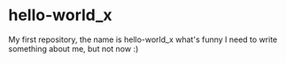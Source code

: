 # hello-world_x
My first repository, the name is hello-world_x what's funny
I need to write something about me, but not now :)
